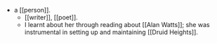 - a [[person]].
  - [[writer]], [[poet]].
  - I learnt about her through reading about [[Alan Watts]]; she was instrumental in setting up and maintaining [[Druid Heights]].